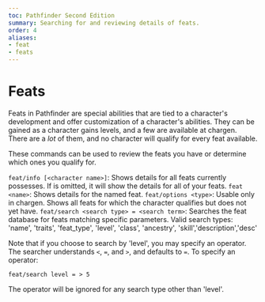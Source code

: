 ```yaml
---
toc: Pathfinder Second Edition
summary: Searching for and reviewing details of feats.
order: 4
aliases:
- feat
- feats
---
```


# Feats

Feats in Pathfinder are special abilities that are tied to a character's development and offer customization of a character's abilities. They can be gained as a character gains levels, and a few are available at chargen. There are a _lot_ of them, and no character will qualify for every feat available.

These commands can be used to review the feats you have or determine which ones you qualify for.

`feat/info [<character name>]`: Shows details for all feats <character name> currently possesses. If <character name> is omitted, it will show the details for all of your feats.
`feat <name>`: Shows details for the named feat.
`feat/options <type>`: Usable only in chargen. Shows all feats for which the character qualifies but does not yet have.
`feat/search <search type> = <search term>`: Searches the feat database for feats matching specific parameters. Valid search types: 'name', 'traits', 'feat_type', 'level', 'class', 'ancestry', 'skill','description','desc'

Note that if you choose to search by 'level', you may specify an operator. The searcher understands `<`, `=`, and `>`, and defaults to `=`. To specify an operator:

`feat/search level = > 5`

The operator will be ignored for any search type other than 'level'.

